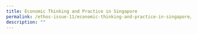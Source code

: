 ```yaml
---
title: Economic Thinking and Practice in Singapore
permalink: /ethos-issue-11/economic-thinking-and-practice-in-singapore/
description: ""
---
```

